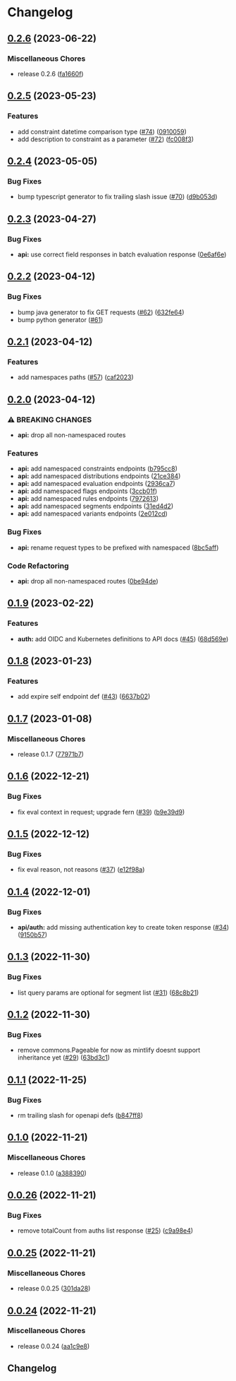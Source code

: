 # Changelog

## [0.2.6](https://github.com/flipt-io/flipt-api/compare/0.2.5...0.2.6) (2023-06-22)


### Miscellaneous Chores

* release 0.2.6 ([fa1660f](https://github.com/flipt-io/flipt-api/commit/fa1660f787554f4eab0e9dbc1f155fc35ff2f9ce))

## [0.2.5](https://github.com/flipt-io/flipt-api/compare/0.2.4...0.2.5) (2023-05-23)


### Features

* add constraint datetime comparison type ([#74](https://github.com/flipt-io/flipt-api/issues/74)) ([0910059](https://github.com/flipt-io/flipt-api/commit/0910059e7aedeec9faf2e9f0bbcec0223c0d7443))
* add description to constraint as a parameter ([#72](https://github.com/flipt-io/flipt-api/issues/72)) ([fc008f3](https://github.com/flipt-io/flipt-api/commit/fc008f30a3bc38becf936bef97dc1695a330e364))

## [0.2.4](https://github.com/flipt-io/flipt-api/compare/0.2.3...0.2.4) (2023-05-05)


### Bug Fixes

* bump typescript generator to fix trailing slash issue ([#70](https://github.com/flipt-io/flipt-api/issues/70)) ([d9b053d](https://github.com/flipt-io/flipt-api/commit/d9b053d1eaf49b5acbb483012c28cfd379aea399))

## [0.2.3](https://github.com/flipt-io/flipt-api/compare/0.2.2...0.2.3) (2023-04-27)


### Bug Fixes

* **api:** use correct field responses in batch evaluation response ([0e6af6e](https://github.com/flipt-io/flipt-api/commit/0e6af6ee9378cf098daffea5afc7709204c2b75d))

## [0.2.2](https://github.com/flipt-io/flipt-api/compare/0.2.1...0.2.2) (2023-04-12)


### Bug Fixes

* bump java generator to fix GET requests ([#62](https://github.com/flipt-io/flipt-api/issues/62)) ([632fe64](https://github.com/flipt-io/flipt-api/commit/632fe6476f522e5d486dc10e1a775ebea757a28a))
* bump python generator ([#61](https://github.com/flipt-io/flipt-api/pull/61))

## [0.2.1](https://github.com/flipt-io/flipt-api/compare/0.2.0...0.2.1) (2023-04-12)


### Features

* add namespaces paths ([#57](https://github.com/flipt-io/flipt-api/issues/57)) ([caf2023](https://github.com/flipt-io/flipt-api/commit/caf2023476229ddc50f022f3868afac3140dba95))

## [0.2.0](https://github.com/flipt-io/flipt-api/compare/0.1.9...0.2.0) (2023-04-12)


### ⚠ BREAKING CHANGES

* **api:** drop all non-namespaced routes

### Features

* **api:** add namespaced constraints endpoints ([b795cc8](https://github.com/flipt-io/flipt-api/commit/b795cc8314491121528049eb2effaedf7df0aa4b))
* **api:** add namespaced distributions endpoints ([21ce384](https://github.com/flipt-io/flipt-api/commit/21ce38494dd6347958058b759a2a0e5f80bcabca))
* **api:** add namespaced evaluation endpoints ([2936ca7](https://github.com/flipt-io/flipt-api/commit/2936ca7bbaf790b5f20dd84fcb0411f0ccd7847c))
* **api:** add namespaced flags endpoints ([3ccb01f](https://github.com/flipt-io/flipt-api/commit/3ccb01f456ec58cad55e64811539854361166964))
* **api:** add namespaced rules endpoints ([7972613](https://github.com/flipt-io/flipt-api/commit/7972613149e00d0eaab6fe85addac09d4b6f4fee))
* **api:** add namespaced segments endpoints ([31ed4d2](https://github.com/flipt-io/flipt-api/commit/31ed4d2f156d6435306275a6d5691b86e5b3245e))
* **api:** add namespaced variants endpoints ([2e012cd](https://github.com/flipt-io/flipt-api/commit/2e012cd8fb6301db86a6a5165d14e0306d24872f))


### Bug Fixes

* **api:** rename request types to be prefixed with namespaced ([8bc5aff](https://github.com/flipt-io/flipt-api/commit/8bc5affea15509d2c99a1d14f863976d22853ea8))


### Code Refactoring

* **api:** drop all non-namespaced routes ([0be94de](https://github.com/flipt-io/flipt-api/commit/0be94de17b4192fc96dea92b922c486ed8c615bc))

## [0.1.9](https://github.com/flipt-io/flipt-api/compare/0.1.8...0.1.9) (2023-02-22)


### Features

* **auth:** add OIDC and Kubernetes definitions to API docs ([#45](https://github.com/flipt-io/flipt-api/issues/45)) ([68d569e](https://github.com/flipt-io/flipt-api/commit/68d569e63553dde29e327ed529e4281eb7efb0cf))

## [0.1.8](https://github.com/flipt-io/flipt-api/compare/0.1.7...0.1.8) (2023-01-23)


### Features

* add expire self endpoint def ([#43](https://github.com/flipt-io/flipt-api/issues/43)) ([6637b02](https://github.com/flipt-io/flipt-api/commit/6637b022eaf7b6b0568c0942993a3b3ac53c925f))

## [0.1.7](https://github.com/flipt-io/flipt-api/compare/0.1.6...0.1.7) (2023-01-08)


### Miscellaneous Chores

* release 0.1.7 ([77971b7](https://github.com/flipt-io/flipt-api/commit/77971b7c21fdadda5e80ba4fb4f59574c859b129))

## [0.1.6](https://github.com/flipt-io/flipt-api/compare/0.1.5...0.1.6) (2022-12-21)


### Bug Fixes

* fix eval context in request; upgrade fern ([#39](https://github.com/flipt-io/flipt-api/issues/39)) ([b9e39d9](https://github.com/flipt-io/flipt-api/commit/b9e39d943450a3bc3bee6f8d4c01740ca1ea154c))

## [0.1.5](https://github.com/flipt-io/flipt-api/compare/0.1.4...0.1.5) (2022-12-12)


### Bug Fixes

* fix eval reason, not reasons ([#37](https://github.com/flipt-io/flipt-api/issues/37)) ([e12f98a](https://github.com/flipt-io/flipt-api/commit/e12f98a400e9291f60f8874b7d65fe997403a74c))

## [0.1.4](https://github.com/flipt-io/flipt-api/compare/0.1.3...0.1.4) (2022-12-01)


### Bug Fixes

* **api/auth:** add missing authentication key to create token response ([#34](https://github.com/flipt-io/flipt-api/issues/34)) ([9150b57](https://github.com/flipt-io/flipt-api/commit/9150b57534e59c631d4eed09d8c430168f81e800))

## [0.1.3](https://github.com/flipt-io/flipt-api/compare/0.1.2...0.1.3) (2022-11-30)


### Bug Fixes

* list query params are optional for segment list ([#31](https://github.com/flipt-io/flipt-api/issues/31)) ([68c8b21](https://github.com/flipt-io/flipt-api/commit/68c8b212ca56e3233df233b4bde578c694942f82))

## [0.1.2](https://github.com/flipt-io/flipt-api/compare/0.1.1...0.1.2) (2022-11-30)


### Bug Fixes

* remove commons.Pageable for now as mintlify doesnt support inheritance yet ([#29](https://github.com/flipt-io/flipt-api/issues/29)) ([63bd3c1](https://github.com/flipt-io/flipt-api/commit/63bd3c153b8115b260c7f5d41e1e7e7f9f8d09a6))

## [0.1.1](https://github.com/flipt-io/flipt-api/compare/0.1.0...0.1.1) (2022-11-25)


### Bug Fixes

* rm trailing slash for openapi defs ([b847ff8](https://github.com/flipt-io/flipt-api/commit/b847ff8554a9e26f62081a86f73b94f4e69990bc))

## [0.1.0](https://github.com/flipt-io/flipt-api/compare/0.0.26...0.1.0) (2022-11-21)


### Miscellaneous Chores

* release 0.1.0 ([a388390](https://github.com/flipt-io/flipt-api/commit/a388390d75278db65f612d2ba1445ad03760edf9))

## [0.0.26](https://github.com/flipt-io/flipt-api/compare/0.0.25...0.0.26) (2022-11-21)


### Bug Fixes

* remove totalCount from auths list response ([#25](https://github.com/flipt-io/flipt-api/issues/25)) ([c9a98e4](https://github.com/flipt-io/flipt-api/commit/c9a98e474ddc5fa59671324376e9ecb357c429bd))

## [0.0.25](https://github.com/flipt-io/flipt-api/compare/0.0.24...0.0.25) (2022-11-21)


### Miscellaneous Chores

* release 0.0.25 ([301da28](https://github.com/flipt-io/flipt-api/commit/301da287afb51ed202a436f7d3399bf8138c3d02))

## [0.0.24](https://github.com/flipt-io/flipt-api/compare/0.0.23...0.0.24) (2022-11-21)


### Miscellaneous Chores

* release 0.0.24 ([aa1c9e8](https://github.com/flipt-io/flipt-api/commit/aa1c9e8cd2213fc5d26a8edd25aed08a0f9914d7))

## Changelog

